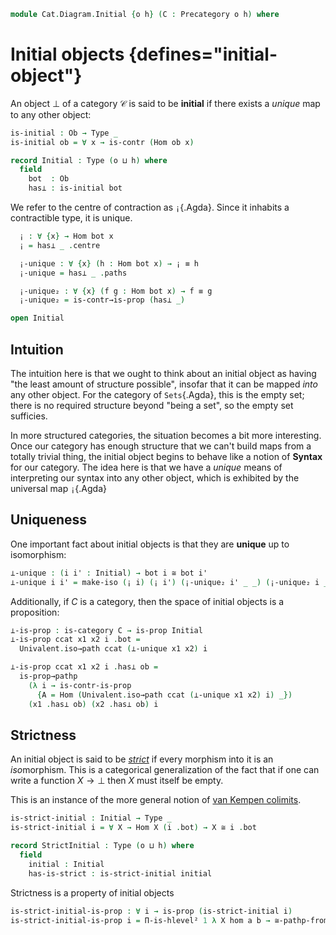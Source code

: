 <!--
```agda
open import Cat.Prelude
```
-->

```agda
module Cat.Diagram.Initial {o h} (C : Precategory o h) where
```

<!--
```agda
open import Cat.Morphism C
```
-->

# Initial objects {defines="initial-object"}

An object $\bot$ of a category $\mathcal{C}$ is said to be **initial**
if there exists a _unique_ map to any other object:

```agda
is-initial : Ob → Type _
is-initial ob = ∀ x → is-contr (Hom ob x)

record Initial : Type (o ⊔ h) where
  field
    bot  : Ob
    has⊥ : is-initial bot
```

We refer to the centre of contraction as `¡`{.Agda}. Since it inhabits a
contractible type, it is unique.

```agda
  ¡ : ∀ {x} → Hom bot x
  ¡ = has⊥ _ .centre

  ¡-unique : ∀ {x} (h : Hom bot x) → ¡ ≡ h
  ¡-unique = has⊥ _ .paths

  ¡-unique₂ : ∀ {x} (f g : Hom bot x) → f ≡ g
  ¡-unique₂ = is-contr→is-prop (has⊥ _)

open Initial
```

## Intuition

The intuition here is that we ought to think about an initial object as
having "the least amount of structure possible", insofar that it can be
mapped _into_ any other object. For the category of `Sets`{.Agda}, this
is the empty set; there is no required structure beyond "being a set",
so the empty set sufficies.

<!--
[TODO: Reed M, 15/02/2022] Link to the categories in question
(once the exist!)
-->

In more structured categories, the situation becomes a bit more
interesting. Once our category has enough structure that we can't build
maps from a totally trivial thing, the initial object begins to behave
like a notion of **Syntax** for our category.  The idea here is that we
have a _unique_ means of interpreting our syntax into any other object,
which is exhibited by the universal map `¡`{.Agda}

## Uniqueness

One important fact about initial objects is that they are **unique** up
to isomorphism:

```agda
⊥-unique : (i i' : Initial) → bot i ≅ bot i'
⊥-unique i i' = make-iso (¡ i) (¡ i') (¡-unique₂ i' _ _) (¡-unique₂ i _ _)
```

Additionally, if $C$ is a category, then the space of initial objects is
a proposition:

```agda
⊥-is-prop : is-category C → is-prop Initial
⊥-is-prop ccat x1 x2 i .bot =
  Univalent.iso→path ccat (⊥-unique x1 x2) i

⊥-is-prop ccat x1 x2 i .has⊥ ob =
  is-prop→pathp
    (λ i → is-contr-is-prop
      {A = Hom (Univalent.iso→path ccat (⊥-unique x1 x2) i) _})
    (x1 .has⊥ ob) (x2 .has⊥ ob) i
```

## Strictness

An initial object is said to be *[strict]* if every morphism into it is an *iso*morphism.
This is a categorical generalization of the fact that if one can write a function $X \to \bot$ then $X$ must itself be empty.

This is an instance of the more general notion of [van Kempen colimits].

[strict]: https://ncatlab.org/nlab/show/strict+initial+object
[van Kempen colimits]: https://ncatlab.org/nlab/show/van+Kempen+colimit


```agda
is-strict-initial : Initial → Type _
is-strict-initial i = ∀ X → Hom X (i .bot) → X ≅ i .bot

record StrictInitial : Type (o ⊔ h) where
  field
    initial : Initial
    has-is-strict : is-strict-initial initial
```

Strictness is a property of initial objects

```agda
is-strict-initial-is-prop : ∀ i → is-prop (is-strict-initial i)
is-strict-initial-is-prop i = Π-is-hlevel² 1 λ X hom a b → ≅-pathp-from refl refl (¡-unique₂ i _ _)
```